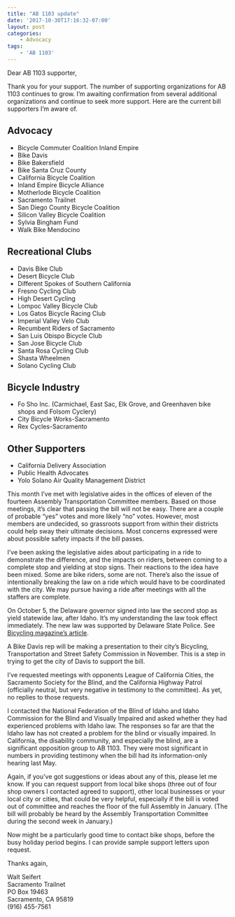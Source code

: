 ```yaml
---
title: "AB 1103 update"
date: '2017-10-30T17:16:32-07:00'
layout: post
categories:
    - Advocacy
tags:
    - 'AB 1103'
---
```


Dear AB 1103 supporter,

Thank you for your support. The number of supporting organizations for AB 1103 continues to grow. I’m awaiting confirmation from several additional organizations and continue to seek more support. Here are the current bill supporters I’m aware of.

## Advocacy

- Bicycle Commuter Coalition Inland Empire
- Bike Davis
- Bike Bakersfield
- Bike Santa Cruz County
- California Bicycle Coalition
- Inland Empire Bicycle Alliance
- Motherlode Bicycle Coalition
- Sacramento Trailnet
- San Diego County Bicycle Coalition
- Silicon Valley Bicycle Coalition
- Sylvia Bingham Fund
- Walk Bike Mendocino

## Recreational Clubs

- Davis Bike Club
- Desert Bicycle Club
- Different Spokes of Southern California
- Fresno Cycling Club
- High Desert Cycling
- Lompoc Valley Bicycle Club
- Los Gatos Bicycle Racing Club
- Imperial Valley Velo Club
- Recumbent Riders of Sacramento
- San Luis Obispo Bicycle Club
- San Jose Bicycle Club
- Santa Rosa Cycling Club
- Shasta Wheelmen
- Solano Cycling Club

## Bicycle Industry

- Fo Sho Inc. (Carmichael, East Sac, Elk Grove, and Greenhaven bike shops and Folsom Cyclery)
- City Bicycle Works-Sacramento
- Rex Cycles-Sacramento

## Other Supporters

- California Delivery Association
- Public Health Advocates
- Yolo Solano Air Quality Management District

This month I’ve met with legislative aides in the offices of eleven of the fourteen Assembly Transportation Committee members. Based on those meetings, it’s clear that passing the bill will not be easy. There are a couple of probable “yes” votes and more likely “no” votes. However, most members are undecided, so grassroots support from within their districts could help sway their ultimate decisions. Most concerns expressed were about possible safety impacts if the bill passes.

I’ve been asking the legislative aides about participating in a ride to demonstrate the difference, and the impacts on riders, between coming to a complete stop and yielding at stop signs. Their reactions to the idea have been mixed. Some are bike riders, some are not. There’s also the issue of intentionally breaking the law on a ride which would have to be coordinated with the city. We may pursue having a ride after meetings with all the staffers are complete.

On October 5, the Delaware governor signed into law the second stop as yield statewide law, after Idaho. It’s my understanding the law took effect immediately. The new law was supported by Delaware State Police. See [Bicycling magazine’s article](https://www.bicycling.com/news/delaware-passes-idaho-stop).

A Bike Davis rep will be making a presentation to their city’s Bicycling, Transportation and Street Safety Commission in November. This is a step in trying to get the city of Davis to support the bill.

I’ve requested meetings with opponents League of California Cities, the Sacramento Society for the Blind, and the California Highway Patrol (officially neutral, but very negative in testimony to the committee). As yet, no replies to those requests.

I contacted the National Federation of the Blind of Idaho and Idaho Commission for the Blind and Visually Impaired and asked whether they had experienced problems with Idaho law. The responses so far are that the Idaho law has not created a problem for the blind or visually impaired. In California, the disability community, and especially the blind, are a significant opposition group to AB 1103. They were most significant in numbers in providing testimony when the bill had its information-only hearing last May.

Again, if you’ve got suggestions or ideas about any of this, please let me know. If you can request support from local bike shops (three out of four shop owners I contacted agreed to support), other local businesses or your local city or cities, that could be very helpful, especially if the bill is voted out of committee and reaches the floor of the full Assembly in January. (The bill will probably be heard by the Assembly Transportation Committee during the second week in January.)

Now might be a particularly good time to contact bike shops, before the busy holiday period begins. I can provide sample support letters upon request.

Thanks again,

Walt Seifert  
Sacramento Trailnet  
PO Box 19463  
Sacramento, CA 95819  
(916) 455-7561